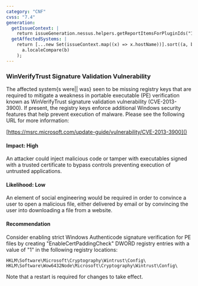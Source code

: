 ```yaml
---
category: "CNF"
cvss: "7.4"
generation:
  getIssueContext: |
    return issueGeneration.nessus.helpers.getReportItemsForPluginIds("166555");
  getAffectedSystems: |
    return [...new Set(issueContext.map((x) => x.hostName))].sort((a, b) =>
      a.localeCompare(b)
    );
---
```

### WinVerifyTrust Signature Validation Vulnerability
The affected system{s were|| was} seen to be missing registry keys that are required to mitigate a weakness in portable executable (PE) verification known as WinVerifyTrust signature validation vulnerability (CVE-2013-3900). If present, the registry keys enforce additional Windows security features that help prevent execution of malware. Please see the following URL for more information:

[https://msrc.microsoft.com/update-guide/vulnerability/CVE-2013-3900]()
#### Impact: High
An attacker could inject malicious code or tamper with executables signed with a trusted certificate to bypass controls preventing execution of untrusted applications.
#### Likelihood: Low
An element of social engineering would be required in order to convince a user to open a malicious file, either delivered by email or by convincing the user into downloading a file from a website.
#### Recommendation
Consider enabling strict Windows Authenticode signature verification for PE files by creating "EnableCertPaddingCheck" DWORD registry entries with a value of "1" in the following registry locations:

```
HKLM\Software\Microsoft\Cryptography\Wintrust\Config\
HKLM\Software\Wow6432Node\Microsoft\Cryptography\Wintrust\Config\
```

Note that a restart is required for changes to take effect.